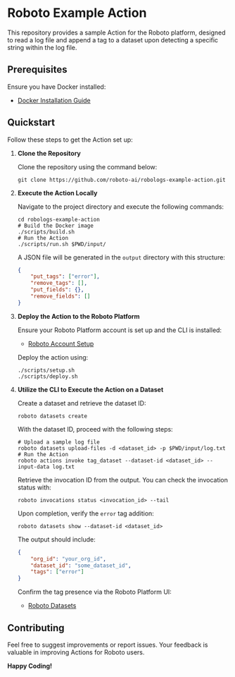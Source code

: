 # Roboto Example Action

This repository provides a sample Action for the Roboto platform, designed to read a log file and append a tag to a dataset upon detecting a specific string within the log file.

## Prerequisites

Ensure you have Docker installed:
- [Docker Installation Guide](https://docs.docker.com/engine/install/)

## Quickstart

Follow these steps to get the Action set up:

1. **Clone the Repository**

    Clone the repository using the command below:
    ```shell
    git clone https://github.com/roboto-ai/robologs-example-action.git
    ```

2. **Execute the Action Locally**

    Navigate to the project directory and execute the following commands:
    ```shell
    cd robologs-example-action
    # Build the Docker image
    ./scripts/build.sh
    # Run the Action
    ./scripts/run.sh $PWD/input/
    ```
    A JSON file will be generated in the `output` directory with this structure:
    ```json
    {
        "put_tags": ["error"],
        "remove_tags": [],
        "put_fields": {},
        "remove_fields": []
    }
    ```

3. **Deploy the Action to the Roboto Platform**

    Ensure your Roboto Platform account is set up and the CLI is installed:
    - [Roboto Account Setup](https://docs.roboto.ai/getting-started/account.html)

    Deploy the action using:
    ```shell
    ./scripts/setup.sh
    ./scripts/deploy.sh
    ```

4. **Utilize the CLI to Execute the Action on a Dataset**

    Create a dataset and retrieve the dataset ID:
    ```shell
    roboto datasets create
    ```
    With the dataset ID, proceed with the following steps:
    ```shell
    # Upload a sample log file
    roboto datasets upload-files -d <dataset_id> -p $PWD/input/log.txt
    # Run the Action
    roboto actions invoke tag_dataset --dataset-id <dataset_id> --input-data log.txt
    ```
    Retrieve the invocation ID from the output. You can check the invocation status with:
    ```shell
    roboto invocations status <invocation_id> --tail
    ```

    Upon completion, verify the `error` tag addition:
    ```shell
    roboto datasets show --dataset-id <dataset_id>
    ```
    The output should include:
    ```json
    {
        "org_id": "your_org_id",
        "dataset_id": "some_dataset_id",
        "tags": ["error"]
    }
    ```

    Confirm the tag presence via the Roboto Platform UI:
    - [Roboto Datasets](https://app.roboto.ai/datasets)

## Contributing

Feel free to suggest improvements or report issues. Your feedback is valuable in improving Actions for Roboto users. 

**Happy Coding!**
